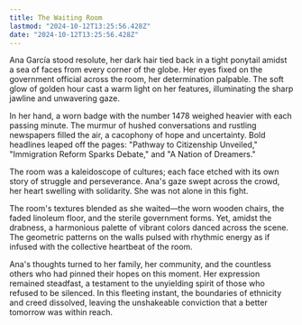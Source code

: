 ```yaml
---
title: The Waiting Room
lastmod: "2024-10-12T13:25:56.428Z"
date: "2024-10-12T13:25:56.428Z"
---
```


Ana García stood resolute, her dark hair tied back in a tight ponytail amidst a sea of faces from every corner of the globe. Her eyes fixed on the government official across the room, her determination palpable. The soft glow of golden hour cast a warm light on her features, illuminating the sharp jawline and unwavering gaze.

In her hand, a worn badge with the number 1478 weighed heavier with each passing minute. The murmur of hushed conversations and rustling newspapers filled the air, a cacophony of hope and uncertainty. Bold headlines leaped off the pages: "Pathway to Citizenship Unveiled," "Immigration Reform Sparks Debate," and "A Nation of Dreamers."

The room was a kaleidoscope of cultures; each face etched with its own story of struggle and perseverance. Ana's gaze swept across the crowd, her heart swelling with solidarity. She was not alone in this fight.

The room's textures blended as she waited—the worn wooden chairs, the faded linoleum floor, and the sterile government forms. Yet, amidst the drabness, a harmonious palette of vibrant colors danced across the scene. The geometric patterns on the walls pulsed with rhythmic energy as if infused with the collective heartbeat of the room.

Ana's thoughts turned to her family, her community, and the countless others who had pinned their hopes on this moment. Her expression remained steadfast, a testament to the unyielding spirit of those who refused to be silenced. In this fleeting instant, the boundaries of ethnicity and creed dissolved, leaving the unshakeable conviction that a better tomorrow was within reach.
